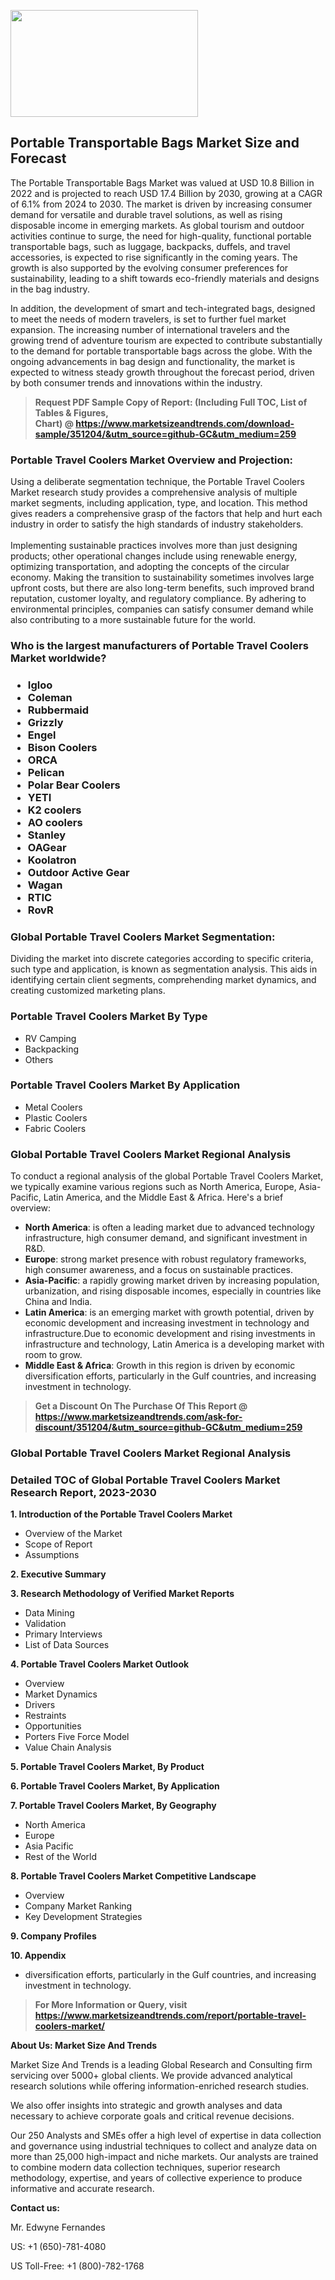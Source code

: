 <p><img class="alignnone size-medium wp-image-20088" src="https://ffe5etoiles.com/wp-content/uploads/2024/12/MST1-300x171.png" alt="" width="300" height="171" /></p><h2>Portable Transportable Bags Market Size and Forecast</h2><p>The Portable Transportable Bags Market was valued at USD 10.8 Billion in 2022 and is projected to reach USD 17.4 Billion by 2030, growing at a CAGR of 6.1% from 2024 to 2030. The market is driven by increasing consumer demand for versatile and durable travel solutions, as well as rising disposable income in emerging markets. As global tourism and outdoor activities continue to surge, the need for high-quality, functional portable transportable bags, such as luggage, backpacks, duffels, and travel accessories, is expected to rise significantly in the coming years. The growth is also supported by the evolving consumer preferences for sustainability, leading to a shift towards eco-friendly materials and designs in the bag industry.</p><p>In addition, the development of smart and tech-integrated bags, designed to meet the needs of modern travelers, is set to further fuel market expansion. The increasing number of international travelers and the growing trend of adventure tourism are expected to contribute substantially to the demand for portable transportable bags across the globe. With the ongoing advancements in bag design and functionality, the market is expected to witness steady growth throughout the forecast period, driven by both consumer trends and innovations within the industry.</p></p><blockquote id="" class=""><strong>Request PDF Sample Copy of Report: (Including Full TOC, List of Tables &amp; Figures, Chart)&nbsp;@&nbsp;<strong><a href="https://www.marketsizeandtrends.com/download-sample/351204/&utm_source=github-GC&utm_medium=259" target="_blank">https://www.marketsizeandtrends.com/download-sample/351204/&utm_source=github-GC&utm_medium=259</a></strong></strong></blockquote><h3 id="" class="">Portable Travel Coolers Market&nbsp;Overview and Projection:</h3><p id="" class="">Using a deliberate segmentation technique, the Portable Travel Coolers Market research study provides a comprehensive analysis of multiple market segments, including application, type, and location. This method gives readers a comprehensive grasp of the factors that help and hurt each industry in order to satisfy the high standards of industry stakeholders. <br /> <br />Implementing sustainable practices involves more than just designing products; other operational changes include using renewable energy, optimizing transportation, and adopting the concepts of the circular economy. Making the transition to sustainability sometimes involves large upfront costs, but there are also long-term benefits, such improved brand reputation, customer loyalty, and regulatory compliance. By adhering to environmental principles, companies can satisfy consumer demand while also contributing to a more sustainable future for the world.</p><h3 id="" class="">Who is the largest manufacturers of&nbsp;Portable Travel Coolers Market worldwide?</h3><h3 class=""><p><ul><li>Igloo </li><li> Coleman </li><li> Rubbermaid </li><li> Grizzly </li><li> Engel </li><li> Bison Coolers </li><li> ORCA </li><li> Pelican </li><li> Polar Bear Coolers </li><li> YETI </li><li> K2 coolers </li><li> AO coolers </li><li> Stanley </li><li> OAGear </li><li> Koolatron </li><li> Outdoor Active Gear </li><li> Wagan </li><li> RTIC </li><li> RovR</li></ul></p></h3><h3 id="" class="">Global&nbsp;Portable Travel Coolers Market Segmentation:</h3><p id="" class="">Dividing the market into discrete categories according to specific criteria, such type and application, is known as segmentation analysis. This aids in identifying certain client segments, comprehending market dynamics, and creating customized marketing plans.</p><h3 id="" class="">Portable Travel Coolers Market&nbsp;By Type</h3><p><p><ul><li>RV Camping</li><li> Backpacking</li><li> Others</p></li></ul></p></p><h3 id="" class="">Portable Travel Coolers Market&nbsp;By Application</h3><p class=""><p><ul><li>Metal Coolers</li><li> Plastic Coolers</li><li> Fabric Coolers</li></ul></p></p><h3 id="" class="">Global Portable Travel Coolers Market Regional Analysis</h3><p id="" class="">To conduct a regional analysis of the global Portable Travel Coolers Market, we typically examine various regions such as North America, Europe, Asia-Pacific, Latin America, and the Middle East &amp; Africa. Here's a brief overview:</p><ul><li><strong>North America</strong>: is often a leading market due to advanced technology infrastructure, high consumer demand, and significant investment in R&amp;D.</li><li><strong>Europe</strong>: strong market presence with robust regulatory frameworks, high consumer awareness, and a focus on sustainable practices.</li><li><strong>Asia-Pacific</strong>: a rapidly growing market driven by increasing population, urbanization, and rising disposable incomes, especially in countries like China and India.</li><li><strong>Latin America</strong>: is an emerging market with growth potential, driven by economic development and increasing investment in technology and infrastructure.Due to economic development and rising investments in infrastructure and technology, Latin America is a developing market with room to grow.</li><li><strong>Middle East &amp; Africa</strong>: Growth in this region is driven by economic diversification efforts, particularly in the Gulf countries, and increasing investment in technology.</li></ul><blockquote id="" class=""><strong>Get a Discount On The Purchase Of This Report @ <strong><a href="https://www.marketsizeandtrends.com/ask-for-discount/351204/&utm_source=github-GC&utm_medium=259" target="_blank">https://www.marketsizeandtrends.com/ask-for-discount/351204/&utm_source=github-GC&utm_medium=259</a></strong></strong></blockquote><h3 id="" class="">Global Portable Travel Coolers Market Regional Analysis</h3><h3 id="" class="">Detailed TOC of Global Portable Travel Coolers Market Research Report, 2023-2030</h3><p id="" class=""><strong>1. Introduction of the Portable Travel Coolers Market</strong></p><ul><li>Overview of the Market</li><li>Scope of Report</li><li>Assumptions</li></ul><p id="" class=""><strong>2. Executive Summary</strong></p><p id="" class=""><strong>3. Research Methodology of Verified Market Reports</strong></p><ul><li>Data Mining</li><li>Validation</li><li>Primary Interviews</li><li>List of Data Sources</li></ul><p id="" class=""><strong>4. Portable Travel Coolers Market Outlook</strong></p><ul><li>Overview</li><li>Market Dynamics</li><li>Drivers</li><li>Restraints</li><li>Opportunities</li><li>Porters Five Force Model</li><li>Value Chain Analysis</li></ul><p id="" class=""><strong>5. Portable Travel Coolers Market, By Product</strong></p><p id="" class=""><strong>6. Portable Travel Coolers Market, By Application</strong></p><p id="" class=""><strong>7. Portable Travel Coolers Market, By Geography</strong></p><ul><li>North America</li><li>Europe</li><li>Asia Pacific</li><li>Rest of the World</li></ul><p id="" class=""><strong>8. Portable Travel Coolers Market Competitive Landscape</strong></p><ul><li>Overview</li><li>Company Market Ranking</li><li>Key Development Strategies</li></ul><p id="" class=""><strong>9. Company Profiles</strong></p><p id="" class=""><strong>10. Appendix</strong></p><ul><li>diversification efforts, particularly in the Gulf countries, and increasing investment in technology.</li></ul><blockquote id="" class=""><strong>For More Information or Query, visit <strong><strong><a href="https://www.marketsizeandtrends.com/report/portable-travel-coolers-market/" target="_blank">https://www.marketsizeandtrends.com/report/portable-travel-coolers-market/</a></strong></strong></strong></blockquote><p id="" class=""><strong>About Us: Market Size And Trends</strong></p><p id="" class="">Market Size And Trends is a leading Global Research and Consulting firm servicing over 5000+ global clients. We provide advanced analytical research solutions while offering information-enriched research studies.</p><p id="" class="">We also offer insights into strategic and growth analyses and data necessary to achieve corporate goals and critical revenue decisions.</p><p id="" class="">Our 250 Analysts and SMEs offer a high level of expertise in data collection and governance using industrial techniques to collect and analyze data on more than 25,000 high-impact and niche markets. Our analysts are trained to combine modern data collection techniques, superior research methodology, expertise, and years of collective experience to produce informative and accurate research.</p><p id="" class=""><strong>Contact us:</strong></p><p id="" class="">Mr. Edwyne Fernandes</p><p id="" class="">US: +1 (650)-781-4080</p><p id="" class="">US Toll-Free: +1 (800)-782-1768</p>

